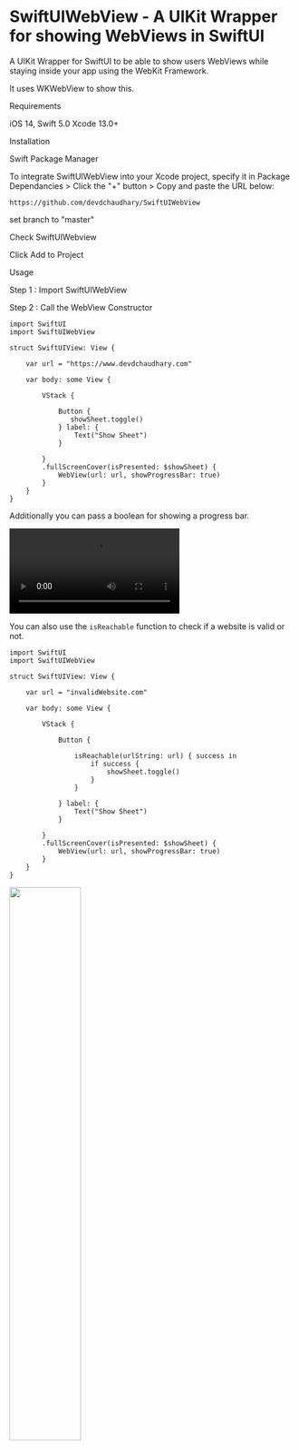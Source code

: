 # SwiftUIWebView - A UIKit Wrapper for showing WebViews in SwiftUI

A UIKit Wrapper for SwiftUI to be able to show users WebViews while staying inside your app using the WebKit Framework.

It uses WKWebView to show this.

Requirements

iOS 14,
Swift 5.0
Xcode 13.0+

Installation

Swift Package Manager

To integrate SwiftUIWebView into your Xcode project, specify it in Package Dependancies > Click the "+" button > Copy and paste the URL below:

```https://github.com/devdchaudhary/SwiftUIWebView```

set branch to "master"

Check SwiftUIWebview

Click Add to Project

Usage

Step 1 : Import SwiftUIWebView

Step 2 : Call the WebView Constructor

```
import SwiftUI
import SwiftUIWebView

struct SwiftUIView: View {

    var url = "https://www.devdchaudhary.com"
        
    var body: some View {
        
        VStack {

            Button {
               showSheet.toggle()
            } label: {
                Text("Show Sheet")
            }
            
        }
        .fullScreenCover(isPresented: $showSheet) {
            WebView(url: url, showProgressBar: true)
        }
    }
}
```

Additionally you can pass a boolean for showing a progress bar.

![Playback demo](/Media/vid1.mp4)

You can also use the `isReachable` function to check if a website is valid or not.

```
import SwiftUI
import SwiftUIWebView

struct SwiftUIView: View {

    var url = "invalidWebsite.com"
        
    var body: some View {
        
        VStack {

            Button {
                
                isReachable(urlString: url) { success in
                    if success {
                        showSheet.toggle()
                    }
                }
                
            } label: {
                Text("Show Sheet")
            }
            
        }
        .fullScreenCover(isPresented: $showSheet) {
            WebView(url: url, showProgressBar: true)
        }
    }
}

```

<img src="/Media/vid2.gif" width=50% height=50%>




